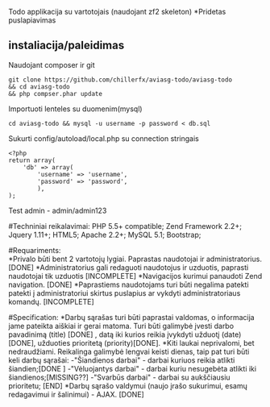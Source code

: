 Todo applikacija su vartotojais (naudojant zf2 skeleton)
*Pridetas puslapiavimas

## instaliacija/paleidimas
 Naudojant composer ir git

```
git clone https://github.com/chillerfx/aviasg-todo/aviasg-todo 
&& cd aviasg-todo
&& php compser.phar update

```

 Importuoti lenteles su duomenim(mysql)
```
cd aviasg-todo && mysql -u username -p password < db.sql
```

 Sukurti  config/autoload/local.php su connection stringais
```
<?php
return array(
    'db' => array(
        'username' => 'username',
        'password' => 'password',          
    	),
);
```

Test admin - admin/admin123 

#Techniniai reikalavimai:
PHP 5.5+ compatible;
Zend Framework 2.2+;
Jquery 1.11+;
HTML5;
Apache 2.2+;
MySQL 5.1;
Bootstrap;

#Requariments:     
*Privalo būti bent 2 vartotojų lygiai. Paprastas naudotojai ir administratorius. [DONE]
*Administratorius gali redaguoti naudotojus ir uzduotis, paprasti naudotojai tik uzduotis [INCOMPLETE]
*Navigacijos kurimui panaudoti  Zend navigation. [DONE]
*Paprastiems naudotojams turi būti negalima patekti patekti į administratoriui skirtus puslapius ar vykdyti administratoriaus komandų. [INCOMPLETE]

#Specification:
*Darbų sąrašas turi būti paprastai valdomas, o informacija jame pateikta aiškiai ir gerai matoma. Turi būti galimybė įvesti darbo pavadinimą (title) [DONE] , datą iki kurios reikia įvykdyti užduotį (date) [DONE], užduoties prioritetą (priority)[DONE].
*Kiti laukai neprivalomi, bet nedraudžiami. Reikalinga galimybė lengvai keisti dienas, taip pat turi būti keli darbų sąrašai:
-"Šiandienos darbai"     - darbai kuriuos reikia atlikti šiandien;[DONE ]
-"Vėluojantys darbai"    - darbai kuriu nesugebėta atlikti iki šiandienos;[MISSING??]
-"Svarbūs darbai"        - darbai su aukščiausiu prioritetu; [END]
*Darbų sąrašo valdymui (naujo įrašo sukurimui, esamų redagavimui ir šalinimui) - AJAX. [DONE]
 
